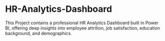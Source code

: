 # HR-Analytics-Dashboard
This Project contains a professional HR Analytics Dashboard built in Power BI, offering deep insights into employee attrition, job satisfaction, education background, and demographics.
